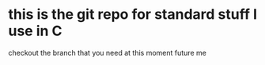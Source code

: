 # this is the git repo for standard stuff I use in C
checkout the branch that you need at this moment future me